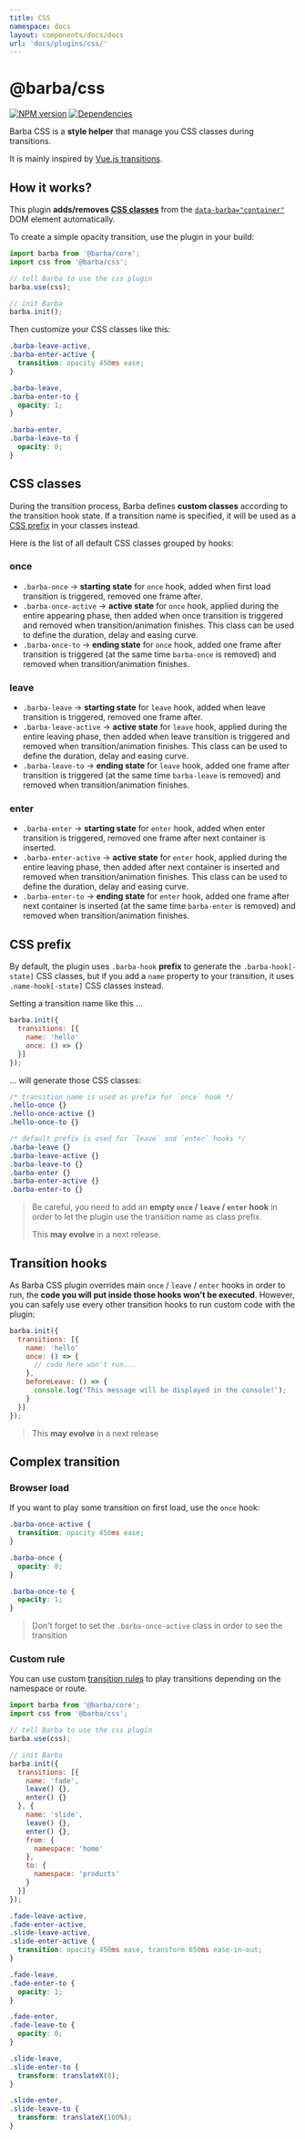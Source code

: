 ```yaml
---
title: CSS
namespace: docs
layout: components/docs/docs
url: 'docs/plugins/css/'
---
```


# @barba/css

[![NPM version](https://img.shields.io/npm/v/@barba/css?style=flat-square)](https://www.npmjs.com/package/@barba/css "Badge")
[![Dependencies](https://img.shields.io/librariesio/release/npm/@barba/css?style=flat-square)](https://github.com/barbajs/barba/network/dependencies "Badge")

Barba CSS is a **style helper** that manage you CSS classes during transitions.

It is mainly inspired by [Vue.js transitions](https://vuejs.org/v2/guide/transitions.html#Transition-Classes).

## How it works?

This plugin **adds/removes [CSS classes](#CSS-classes)** from the [`data-barba="container"`](/docs/getstarted/markup#Container) DOM element automatically.

To create a simple opacity transition, use the plugin in your build:

```js
import barba from '@barba/core';
import css from '@barba/css';

// tell Barba to use the css plugin
barba.use(css);

// init Barba
barba.init();
```

Then customize your CSS classes like this:

```css
.barba-leave-active,
.barba-enter-active {
  transition: opacity 450ms ease;
}

.barba-leave,
.barba-enter-to {
  opacity: 1;
}

.barba-enter,
.barba-leave-to {
  opacity: 0;
}
```

## CSS classes

During the transition process, Barba defines **custom classes** according to the transition hook state. If a transition name is specified, it will be used as a [CSS prefix](#CSS-prefix) in your classes instead.

Here is the list of all default CSS classes grouped by hooks:

### once

- `.barba-once` → **starting state** for `once` hook, added when first load transition is triggered, removed one frame after.
- `.barba-once-active` → **active state** for `once` hook, applied during the entire appearing phase, then added when once transition is triggered and removed when transition/animation finishes. This class can be used to define the duration, delay and easing curve.
- `.barba-once-to` → **ending state** for `once` hook, added one frame after transition is triggered (at the same time `barba-once` is removed) and removed when transition/animation finishes.

### leave

- `.barba-leave` → **starting state** for `leave` hook, added when leave transition is triggered, removed one frame after.
- `.barba-leave-active` → **active state** for `leave` hook, applied during the entire leaving phase, then added when leave transition is triggered and removed when transition/animation finishes. This class can be used to define the duration, delay and easing curve.
- `.barba-leave-to` → **ending state** for `leave` hook, added one frame after transition is triggered (at the same time `barba-leave` is removed) and removed when transition/animation finishes.

### enter

- `.barba-enter` → **starting state** for `enter` hook, added when enter transition is triggered, removed one frame after next container is inserted.
- `.barba-enter-active` → **active state** for `enter` hook, applied during the entire leaving phase, then added after next container is inserted and removed when transition/animation finishes. This class can be used to define the duration, delay and easing curve.
- `.barba-enter-to` → **ending state** for `enter` hook, added one frame after next container is inserted (at the same time `barba-enter` is removed) and removed when transition/animation finishes.

## CSS prefix

By default, the plugin uses `.barba-hook` **prefix** to generate the `.barba-hook[-state]` CSS classes, but if you add a `name` property to your transition, it uses `.name-hook[-state]` CSS classes instead.

Setting a transition name like this ...

```js
barba.init({
  transitions: [{
    name: 'hello'
    once: () => {}
  }]
});
```

... will generate those CSS classes:
```css
/* transition name is used as prefix for `once` hook */
.hello-once {}
.hello-once-active {}
.hello-once-to {}

/* default prefix is used for `leave` and `enter` hooks */
.barba-leave {}
.barba-leave-active {}
.barba-leave-to {}
.barba-enter {}
.barba-enter-active {}
.barba-enter-to {}
```

> Be careful, you need to add an **empty `once` / `leave` / `enter` hook** in order to let the plugin use the transition name as class prefix.
>
> This **may evolve** in a next release.

## Transition hooks

As Barba CSS plugin overrides main `once` / `leave` / `enter` hooks in order to run, the **code you will put inside those hooks won't be executed**. However, you can safely use every other transition hooks to run custom code with the plugin:

```js
barba.init({
  transitions: [{
    name: 'hello'
    once: () => {
      // code here won't run...
    },
    beforeLeave: () => {
      console.log('This message will be displayed in the console!');
    }
  }]
});
```

> This **may evolve** in a next release

## Complex transition

### Browser load

If you want to play some transition on first load, use the `once` hook:

```css
.barba-once-active {
  transition: opacity 450ms ease;
}

.barba-once {
  opacity: 0;
}

.barba-once-to {
  opacity: 1;
}
```

> Don't forget to set the `.barba-once-active` class in order to see the transition

### Custom rule

You can use custom [transition rules](/docs/advanced/transitions#Rules) to play transitions depending on the namespace or route.

```js
import barba from '@barba/core';
import css from '@barba/css';

// tell Barba to use the css plugin
barba.use(css);

// init Barba
barba.init({
  transitions: [{
    name: 'fade',
    leave() {},
    enter() {}
  }, {
    name: 'slide',
    leave() {},
    enter() {},
    from: {
      namespace: 'home'
    },
    to: {
      namespace: 'products'
    }
  }]
});
```

```css
.fade-leave-active,
.fade-enter-active,
.slide-leave-active,
.slide-enter-active {
  transition: opacity 450ms ease, transform 650ms ease-in-out;
}

.fade-leave,
.fade-enter-to {
  opacity: 1;
}

.fade-enter,
.fade-leave-to {
  opacity: 0;
}

.slide-leave,
.slide-enter-to {
  transform: translateX(0);
}

.slide-enter,
.slide-leave-to {
  transform: translateX(100%);
}
```
